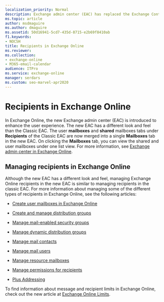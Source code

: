 ```yaml
---
localization_priority: Normal
description: Exchange admin center (EAC) has replaced the Exchange Control Panel and the Exchange Management Console as the tool used to manage cloud-based recipients.
ms.topic: article
author: msdmaguire
ms.author: dmaguire
ms.assetid: 50d16941-5cd7-435d-8715-e2b69f8410ab
f1.keywords:
- NOCSH
title: Recipients in Exchange Online
ms.reviewer: 
ms.collection:
- exchange-online
- M365-email-calendar
audience: ITPro
ms.service: exchange-online
manager: serdars
ms.custom: seo-marvel-apr2020
---
```


# Recipients in Exchange Online

In Exchange Online, the new Exchange admin center (EAC) is introduced to enhance the user experience. The new EAC has a different look and feel than the Classic EAC. The user **mailboxes** and **shared** mailboxes tabs under **Recipients** of the Classic EAC are now merged into a single **Mailboxes** tab in the new EAC. On clicking the **Mailboxes** tab, you can view the shared and user mailboxes under one list view. For more information, see [Exchange admin center in Exchange Online](../exchange-admin-center.md).

## Managing recipients in Exchange Online

Although the new EAC has a different look and feel, managing Exchange Online recipients in the new EAC is similar to managing recipients in the classic EAC.  For more information about managing some of the different types of recipients in Exchange Online, see the following articles:

- [Create user mailboxes in Exchange Online](create-user-mailboxes.md)

- [Create and manage distribution groups](manage-distribution-groups/manage-distribution-groups.md)

- [Manage mail-enabled security groups](manage-mail-enabled-security-groups.md)

- [Manage dynamic distribution groups](manage-dynamic-distribution-groups/manage-dynamic-distribution-groups.md)

- [Manage mail contacts](manage-mail-contacts.md)

- [Manage mail users](manage-mail-users.md)

- [Manage resource mailboxes](manage-resource-mailboxes.md)

- [Manage permissions for recipients](manage-permissions-for-recipients.md)

- [Plus Addressing](plus-addressing-in-exchange-online.md)

To find information about message and recipient limits in Exchange Online, check out the new article at [Exchange Online Limits](https://docs.microsoft.com/office365/servicedescriptions/exchange-online-service-description/exchange-online-limits).
